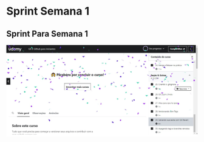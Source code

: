 # Sprint Semana 1
## Sprint Para Semana 1


![concluir curso](https://github.com/hnrqc/sprint1/blob/main/concluir%20curso.jpg)
